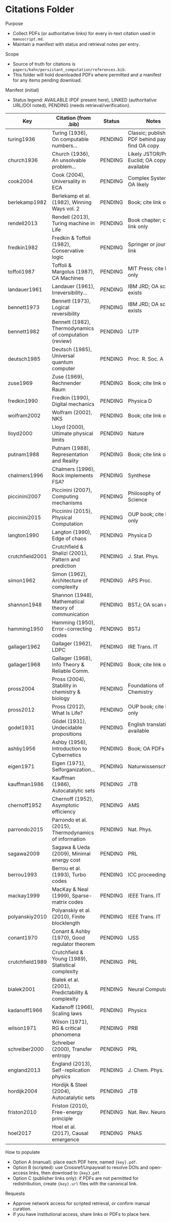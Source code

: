 # Citations Folder
Purpose
- Collect PDFs (or authoritative links) for every in-text citation used in `manuscript.md`.
- Maintain a manifest with status and retrieval notes per entry.

Scope
- Source of truth for citations is `papers/kahn/persistant_computation/references.bib`.
- This folder will hold downloaded PDFs where permitted and a manifest for any items pending download.

Manifest (initial)
- Status legend: AVAILABLE (PDF present here), LINKED (authoritative URL/DOI noted), PENDING (needs retrieval/verification).

| Key | Citation (from .bib) | Status | Notes |
|---|---|---|---|
| turing1936 | Turing (1936), On computable numbers... | PENDING | Classic; publisher PDF behind paywall; find OA copy |
| church1936 | Church (1936), An unsolvable problem... | PENDING | Likely JSTOR/Project Euclid; OA copy if available |
| cook2004 | Cook (2004), Universality in ECA | PENDING | Complex Systems; OA likely |
| berlekamp1982 | Berlekamp et al. (1982), Winning Ways vol. 2 | PENDING | Book; cite link only |
| rendell2013 | Rendell (2013), Turing machine in Life | PENDING | Book chapter; cite link only |
| fredkin1982 | Fredkin & Toffoli (1982), Conservative logic | PENDING | Springer or journal link |
| toffoli1987 | Toffoli & Margolus (1987), CA Machines | PENDING | MIT Press; cite link only |
| landauer1961 | Landauer (1961), Irreversibility... | PENDING | IBM JRD; OA scan exists |
| bennett1973 | Bennett (1973), Logical reversibility | PENDING | IBM JRD; OA scan exists |
| bennett1982 | Bennett (1982), Thermodynamics of computation (review) | PENDING | IJTP |
| deutsch1985 | Deutsch (1985), Universal quantum computer | PENDING | Proc. R. Soc. A |
| zuse1969 | Zuse (1969), Rechnender Raum | PENDING | Book; cite link only |
| fredkin1990 | Fredkin (1990), Digital mechanics | PENDING | Physica D |
| wolfram2002 | Wolfram (2002), NKS | PENDING | Book; cite link only |
| lloyd2000 | Lloyd (2000), Ultimate physical limits | PENDING | Nature |
| putnam1988 | Putnam (1988), Representation and Reality | PENDING | Book; cite link only |
| chalmers1996 | Chalmers (1996), Rock implements FSA? | PENDING | Synthese |
| piccinini2007 | Piccinini (2007), Computing mechanisms | PENDING | Philosophy of Science |
| piccinini2015 | Piccinini (2015), Physical Computation | PENDING | OUP book; cite link only |
| langton1990 | Langton (1990), Edge of chaos | PENDING | Physica D |
| crutchfield2001 | Crutchfield & Shalizi (2001), Pattern and prediction | PENDING | J. Stat. Phys. |
| simon1962 | Simon (1962), Architecture of complexity | PENDING | APS Proc. |
| shannon1948 | Shannon (1948), Mathematical theory of communication | PENDING | BSTJ; OA scan exists |
| hamming1950 | Hamming (1950), Error-correcting codes | PENDING | BSTJ |
| gallager1962 | Gallager (1962), LDPC | PENDING | IRE Trans. IT |
| gallager1968 | Gallager (1968), Info Theory & Reliable Comm. | PENDING | Book; cite link only |
| pross2004 | Pross (2004), Stability in chemistry & biology | PENDING | Foundations of Chemistry |
| pross2012 | Pross (2012), What Is Life? | PENDING | OUP book; cite link only |
| godel1931 | Gödel (1931), Undecidable propositions | PENDING | English translations available |
| ashby1956 | Ashby (1956), Introduction to Cybernetics | PENDING | Book; OA PDFs exist |
| eigen1971 | Eigen (1971), Selforganization... | PENDING | Naturwissenschaften |
| kauffman1986 | Kauffman (1986), Autocatalytic sets | PENDING | JTB |
| chernoff1952 | Chernoff (1952), Asymptotic efficiency | PENDING | AMS |
| parrondo2015 | Parrondo et al. (2015), Thermodynamics of information | PENDING | Nat. Phys. |
| sagawa2009 | Sagawa & Ueda (2009), Minimal energy cost | PENDING | PRL |
| berrou1993 | Berrou et al. (1993), Turbo codes | PENDING | ICC proceedings |
| mackay1999 | MacKay & Neal (1999), Sparse-matrix codes | PENDING | IEEE Trans. IT |
| polyanskiy2010 | Polyanskiy et al. (2010), Finite blocklength | PENDING | IEEE Trans. IT |
| conant1970 | Conant & Ashby (1970), Good regulator theorem | PENDING | IJSS |
| crutchfield1989 | Crutchfield & Young (1989), Statistical complexity | PENDING | PRL |
| bialek2001 | Bialek et al. (2001), Predictability & complexity | PENDING | Neural Computation |
| kadanoff1966 | Kadanoff (1966), Scaling laws | PENDING | Physics |
| wilson1971 | Wilson (1971), RG & critical phenomena | PENDING | PRB |
| schreiber2000 | Schreiber (2000), Transfer entropy | PENDING | PRL |
| england2013 | England (2013), Self-replication physics | PENDING | J. Chem. Phys. |
| hordijk2004 | Hordijk & Steel (2004), Autocatalytic sets | PENDING | JTB |
| friston2010 | Friston (2010), Free-energy principle | PENDING | Nat. Rev. Neurosci. |
| hoel2017 | Hoel et al. (2017), Causal emergence | PENDING | PNAS |

How to populate
- Option A (manual): place each PDF here, named `{key}.pdf`.
- Option B (scripted): use Crossref/Unpaywall to resolve DOIs and open-access links, then download to `{key}.pdf`.
- Option C (publisher links only): if PDFs are not permitted for redistribution, create `{key}.url` files with the canonical link.

Requests
- Approve network access for scripted retrieval, or confirm manual curation.
- If you have institutional access, share links or PDFs to place here.
